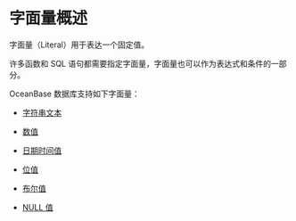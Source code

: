 # 字面量概述

字面量（Literal）用于表达一个固定值。

许多函数和 SQL 语句都需要指定字面量，字面量也可以作为表达式和条件的一部分。

OceanBase 数据库支持如下字面量：

* [字符串文本](2.string-literal-of-mysql-mode.md)

* [数值](3.numeric-value-of-mysql-mode.md)

* [日期时间值](4.date-and-time-of-mysql-mode.md)

* [位值](5.hexadecimal-numeric-of-mysql-mode.md)

* [布尔值](6.boolean-of-mysql-mode.md)

* [NULL 值](7.null-value-of-mysql-mode.md)
